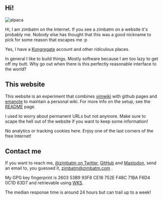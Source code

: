 ## Hi!

![alpaca](img/alpaca.png)

Hi, I am zimbatm on the Internet. If you see a zimbatm on a website it's
probably me. Nobody else has thought that this was a good nickname to pick for
some reason that escapes me :p

Yes, I have a [Kongregate](https://www.kongregate.com/accounts/zimbatm)
account and other ridiculous places.

In general I like to build things. Mostly software because I am too lazy to
get off my butt. Why go out when there is this perfectly reasonable interface
to the world?

## This website

This website is an experiment that combines [vimwiki](vimwiki.md) with github
pages and [emanote](https://github.com/srid/emanote) to maintain a personal
wiki. For more info on the setup, see the [README](README.md) page.

I used to worry about permanent URLs but not anymore. Make sure to scape the
hell out of the website if you want to keep some information!

No analytics or tracking cookies here. Enjoy one of the last corners of the
free Internet!

## Contact me

If you want to reach me, [@zimbatm on Twitter](https://twitter.com/zimbatm),
[GitHub](https://github.com/zimbatm/) and
[Mastodon](https://mastodon.social/@zimbatm), send an email to, you guessed
it, [zimbatm@zimbatm.com](mailto:zimbatm@zimbatm.com) .

My GPG key fingerprint is 2603 53B9 93F8 CE16 752E  F48C 71BA F6D4 0C1D 63D7
and retrievable using [WKS](https://wiki.gnupg.org/WKS).

The median response time is around 24 hours but can trail up to a week!
